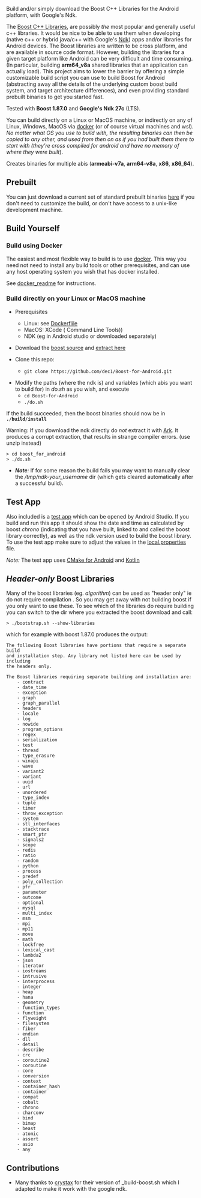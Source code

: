 
Build and/or simply download the Boost C++ Libraries for the Android platform, with Google's Ndk.

The [Boost C++ Libraries](http://www.boost.org/), are possibly *the* most popular and generally useful c++ libraries. It would be nice to be able to use them when developing (native c++ or hybrid java/c++ with Google's [Ndk](https://developer.android.com/ndk/)) apps and/or libraries for Android devices.
The Boost libraries are written to be cross platform, and are available in source code format. However, building the libraries for a given target platform like Android can be very difficult and time consuming. (In particular, building **arm64_v8a** shared libraries that an application can actually load). This project aims to lower the barrier by offering a simple customizable build script you can use to build Boost for Android (abstracting away all the details of the underlying custom boost build system, and target architecture differences), and even providing standard prebuilt binaries to get you started fast.

Tested with **Boost 1.87.0** and **Google's Ndk 27c**  (LTS).

You can build directly on a Linux or MacOS machine, or indirectly on any of Linux, Windows, MacOS via [docker](https://www.docker.com) (or of course virtual machines and wsl). _No matter what OS you use to build with, the resulting binaries can then be copied to any other, and used from then on as if you had built them there to start with (they're cross compiled *for* android and have no memory of *where* they were built_).


Creates binaries for multiple abis (**armeabi-v7a**, **arm64-v8a**, **x86**, **x86_64**).


## Prebuilt
You can just download a current set of standard prebuilt binaries [here](https://github.com/dec1/Boost-for-Android/releases) if you don't need to customize the build, or don't have access to a unix-like development machine. 
<!--- [here](http://silverglint.com/boost-for-android/) --->

## Build Yourself

### Build using Docker
The easiest and most flexible way to build is to use [docker](https://www.docker.com). 
This way you need not need to install any build tools or other prerequisites, and can use any host operating system you wish that has docker installed. 

See [docker_readme](./docker/docker_readme.md) for instructions.

### Build directly on your Linux or MacOS machine

- Prerequisites
    - Linux: see [Dockerflile](./docker/droid_base#L18) 
    - MacOS: XCode ( Command Line Tools))
    - NDK (eg in Android studio or downloaded separately)
- Download the [boost source](https://www.boost.org) and [extract here](./boost/down/readme.md) 



- Clone this repo:
    - `git clone https://github.com/dec1/Boost-for-Android.git`

* Modify the paths (where the ndk is) and variables (which abis you want to build for) in _do.sh_ as you wish, and execute 
    - `cd Boost-for-Android`
    -  `./do.sh`

 If the build succeeded, then the boost binaries should now be in  **`./build/install`**

Warning: If you download the ndk directly do *not* extract it with [Ark](https://apps.kde.org/de/ark). It produces a corrupt extraction, that results in strange compiler errors. (use unzip instead)
```
> cd boost_for_android
> ./do.sh
```



* *__Note__:* If for some reason the build fails you may want to manually clear the */tmp/ndk-your_username* dir (which gets cleared automatically after a successful build).



## Test App 
Also included is a [test app](./example_app/) which can be opened by Android Studio. If you build and run this app it should show the date and time as calculated by boost *chrono*  (indicating that you have built, linked to and called the boost library correctly), as well as the ndk version used to build the boost library.
To use the test app make sure to adjust the values in the [local.properties](./example_app/local.properties) file.

*Note:* The test app uses [CMake for Android](https://developer.android.com/ndk/guides/cmake) and [Kotlin](https://developer.android.com/kotlin)


## *Header-only* Boost Libraries
Many of the boost libraries (eg. *algorithm*) can be used as "header only" ie do not require compilation . So you may get away with not building boost if you only
want to use these. To see which of the libraries do require building you can switch to the dir where you extracted the boost download and call:

```
> ./bootstrap.sh --show-libraries 
```

which for example with boost 1.87.0 produces the output:

```
The following Boost libraries have portions that require a separate build
and installation step. Any library not listed here can be used by including
the headers only.

The Boost libraries requiring separate building and installation are:
    - contract
    - date_time
    - exception
    - graph
    - graph_parallel
    - headers
    - locale
    - log
    - nowide
    - program_options
    - regex
    - serialization
    - test
    - thread
    - type_erasure
    - winapi
    - wave
    - variant2
    - variant
    - uuid
    - url
    - unordered
    - type_index
    - tuple
    - timer
    - throw_exception
    - system
    - stl_interfaces
    - stacktrace
    - smart_ptr
    - signals2
    - scope
    - redis
    - ratio
    - random
    - python
    - process
    - predef
    - poly_collection
    - pfr
    - parameter
    - outcome
    - optional
    - mysql
    - multi_index
    - msm
    - mpi
    - mp11
    - move
    - math
    - lockfree
    - lexical_cast
    - lambda2
    - json
    - iterator
    - iostreams
    - intrusive
    - interprocess
    - integer
    - heap
    - hana
    - geometry
    - function_types
    - function
    - flyweight
    - filesystem
    - fiber
    - endian
    - dll
    - detail
    - describe
    - crc
    - coroutine2
    - coroutine
    - core
    - conversion
    - context
    - container_hash
    - container
    - compat
    - cobalt
    - chrono
    - charconv
    - bind
    - bimap
    - beast
    - atomic
    - assert
    - asio
    - any

```


## Contributions
- Many thanks to [crystax](https://github.com/crystax/android-platform-ndk/tree/master/build/tools) for their version of _build-boost.sh which I adapted to make it work with the google ndk.

